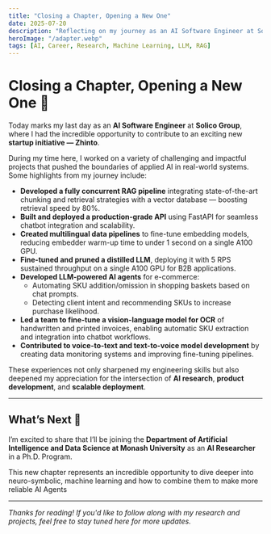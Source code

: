 ```yaml
---
title: "Closing a Chapter, Opening a New One"
date: 2025-07-20
description: "Reflecting on my journey as an AI Software Engineer at Solico Group and announcing my next step as an AI Researcher at Monash University."
heroImage: "/adapter.webp"
tags: [AI, Career, Research, Machine Learning, LLM, RAG]
---
```


# Closing a Chapter, Opening a New One 🚀

Today marks my last day as an **AI Software Engineer** at **Solico Group**, where I had the incredible opportunity to contribute to an exciting new **startup initiative — Zhinto**.  

During my time here, I worked on a variety of challenging and impactful projects that pushed the boundaries of applied AI in real-world systems. Some highlights from my journey include:

- **Developed a fully concurrent RAG pipeline** integrating state-of-the-art chunking and retrieval strategies with a vector database — boosting retrieval speed by 80%.
- **Built and deployed a production-grade API** using FastAPI for seamless chatbot integration and scalability.
- **Created multilingual data pipelines** to fine-tune embedding models, reducing embedder warm-up time to under 1 second on a single A100 GPU.
- **Fine-tuned and pruned a distilled LLM**, deploying it with 5 RPS sustained throughput on a single A100 GPU for B2B applications.
- **Developed LLM-powered AI agents** for e-commerce:
  - Automating SKU addition/omission in shopping baskets based on chat prompts.
  - Detecting client intent and recommending SKUs to increase purchase likelihood.
- **Led a team to fine-tune a vision-language model for OCR** of handwritten and printed invoices, enabling automatic SKU extraction and integration into chatbot workflows.
- **Contributed to voice-to-text and text-to-voice model development** by creating data monitoring systems and improving fine-tuning pipelines.

These experiences not only sharpened my engineering skills but also deepened my appreciation for the intersection of **AI research**, **product development**, and **scalable deployment**.

---

## What’s Next 🌟

I’m excited to share that I’ll be joining the **Department of Artificial Intelligence and Data Science at Monash University** as an **AI Researcher** in a Ph.D. Program.  

This new chapter represents an incredible opportunity to dive deeper into neuro-symbolic, machine learning and how to combine them to make more reliable AI Agents 

---

*Thanks for reading! If you'd like to follow along with my research and projects, feel free to stay tuned here for more updates.*
